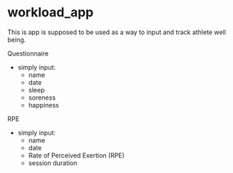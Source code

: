 # workload_app

This is app is supposed to be used as a way to input and track athlete well being. 

Questionnaire

* simply input:
  - name
  - date
  - sleep 
  - soreness
  - happiness
  
RPE 

* simply input:
  - name
  - date 
  - Rate of Perceived Exertion (RPE)
  - session duration
